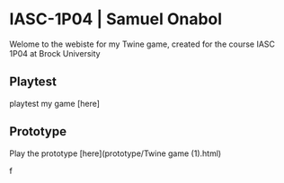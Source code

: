 # IASC-1P04 | Samuel Onabol

Welome to the webiste for my Twine game, created for the course IASC 1P04 at Brock University

## Playtest

playtest my game [here]

## Prototype

Play the prototype [here](prototype/Twine game (1).html)

f
